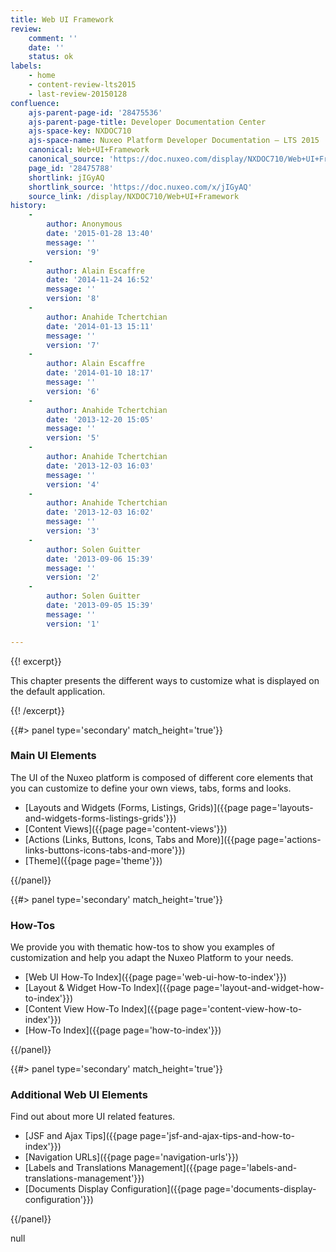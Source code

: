 ```yaml
---
title: Web UI Framework
review:
    comment: ''
    date: ''
    status: ok
labels:
    - home
    - content-review-lts2015
    - last-review-20150128
confluence:
    ajs-parent-page-id: '28475536'
    ajs-parent-page-title: Developer Documentation Center
    ajs-space-key: NXDOC710
    ajs-space-name: Nuxeo Platform Developer Documentation — LTS 2015
    canonical: Web+UI+Framework
    canonical_source: 'https://doc.nuxeo.com/display/NXDOC710/Web+UI+Framework'
    page_id: '28475788'
    shortlink: jIGyAQ
    shortlink_source: 'https://doc.nuxeo.com/x/jIGyAQ'
    source_link: /display/NXDOC710/Web+UI+Framework
history:
    - 
        author: Anonymous
        date: '2015-01-28 13:40'
        message: ''
        version: '9'
    - 
        author: Alain Escaffre
        date: '2014-11-24 16:52'
        message: ''
        version: '8'
    - 
        author: Anahide Tchertchian
        date: '2014-01-13 15:11'
        message: ''
        version: '7'
    - 
        author: Alain Escaffre
        date: '2014-01-10 18:17'
        message: ''
        version: '6'
    - 
        author: Anahide Tchertchian
        date: '2013-12-20 15:05'
        message: ''
        version: '5'
    - 
        author: Anahide Tchertchian
        date: '2013-12-03 16:03'
        message: ''
        version: '4'
    - 
        author: Anahide Tchertchian
        date: '2013-12-03 16:02'
        message: ''
        version: '3'
    - 
        author: Solen Guitter
        date: '2013-09-06 15:39'
        message: ''
        version: '2'
    - 
        author: Solen Guitter
        date: '2013-09-05 15:39'
        message: ''
        version: '1'

---
```

{{! excerpt}}

This chapter presents the different ways to customize what is displayed on the default application.

{{! /excerpt}}<div class="row" data-equalizer data-equalize-on="medium"><div class="column medium-6">{{#> panel type='secondary' match_height='true'}}

### Main UI Elements

The UI of the Nuxeo platform is composed of different core elements that you can customize to define your own views, tabs, forms and looks.

*   [Layouts and Widgets (Forms, Listings, Grids)]({{page page='layouts-and-widgets-forms-listings-grids'}})
*   [Content Views]({{page page='content-views'}})
*   [Actions (Links, Buttons, Icons, Tabs and More)]({{page page='actions-links-buttons-icons-tabs-and-more'}})
*   [Theme]({{page page='theme'}})

{{/panel}}</div><div class="column medium-6">{{#> panel type='secondary' match_height='true'}}

### How-Tos

We provide you with thematic how-tos to show you examples of customization and help you adapt the Nuxeo Platform to your needs.

*   [Web UI How-To Index]({{page page='web-ui-how-to-index'}})
*   [Layout & Widget How-To Index]({{page page='layout-and-widget-how-to-index'}})
*   [Content View How-To Index]({{page page='content-view-how-to-index'}})
*   [How-To Index]({{page page='how-to-index'}})

{{/panel}}</div></div><div class="row" data-equalizer data-equalize-on="medium"><div class="column medium-6">{{#> panel type='secondary' match_height='true'}}

### Additional Web UI Elements

Find out about more UI related features.

*   [JSF and Ajax Tips]({{page page='jsf-and-ajax-tips-and-how-to-index'}})
*   [Navigation URLs]({{page page='navigation-urls'}})
*   [Labels and Translations Management]({{page page='labels-and-translations-management'}})
*   [Documents Display Configuration]({{page page='documents-display-configuration'}})

{{/panel}}</div><div class="column medium-6">null</div></div>